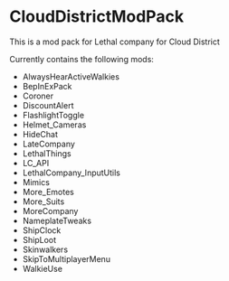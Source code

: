 # CloudDistrictModPack
This is a mod pack for Lethal company for Cloud District

Currently contains the following mods:

- AlwaysHearActiveWalkies
- BepInExPack
- Coroner
- DiscountAlert
- FlashlightToggle
- Helmet_Cameras
- HideChat
- LateCompany
- LethalThings
- LC_API
- LethalCompany_InputUtils
- Mimics
- More_Emotes
- More_Suits
- MoreCompany
- NameplateTweaks
- ShipClock
- ShipLoot
- Skinwalkers
- SkipToMultiplayerMenu
- WalkieUse
